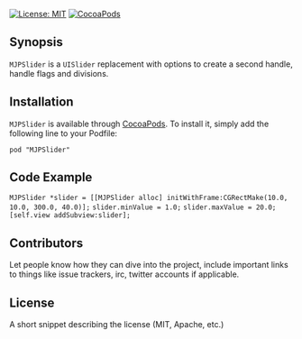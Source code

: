 [![License: MIT](https://img.shields.io/badge/license-MIT-red.svg?style=flat)](https://github.com/fastred/MJPSlider/blob/master/LICENSE)
[![CocoaPods](https://img.shields.io/cocoapods/v/MJPSlider.svg?style=flat)](https://github.com/fastred/MJPSlider)

## Synopsis

`MJPSlider` is a `UISlider` replacement with options to create a second handle, handle flags and divisions.


## Installation
 
 `MJPSlider` is available through [CocoaPods](http://cocoapods.org). To install it, simply add the following line to your Podfile:
 
 `pod "MJPSlider"`

## Code Example

`MJPSlider *slider = [[MJPSlider alloc] initWithFrame:CGRectMake(10.0, 10.0, 300.0, 40.0)];`
`slider.minValue = 1.0;`
`slider.maxValue = 20.0;`
`[self.view addSubview:slider];`

## Contributors

Let people know how they can dive into the project, include important links to things like issue trackers, irc, twitter accounts if applicable.

## License

A short snippet describing the license (MIT, Apache, etc.)

